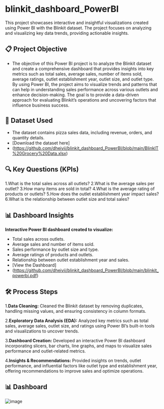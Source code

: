 # blinkit_dashboard_PowerBI
This project showcases interactive and insightful visualizations created using Power BI with the Blinkit dataset. The project focuses on analyzing and visualizing key data trends, providing actionable insights.
## 📋 Project Objective
 - The objective of this Power BI project is to analyze the Blinkit dataset and create a comprehensive dashboard that provides insights into key metrics such as total sales, average sales, number of items sold, average ratings, outlet establishment year, outlet size, and outlet type. By using Power BI, the project aims to visualize trends and patterns that can help in understanding sales performance across various outlets and enhance decision-making. The goal is to provide a data-driven approach for evaluating Blinkit’s operations and uncovering factors that influence business success.

## 📂 Dataset Used
- The dataset contains pizza sales data, including revenue, orders, and quantity details.
- [Download the dataset here]
- (https://github.com/dheivii/blinkit_dashboard_PowerBI/blob/main/BlinkIT%20Grocery%20Data.xlsx)

## 🔍 Key Questions (KPIs)

1.What is the total sales across all outlets?
2.What is the average sales per outlet?
3.How many items are sold in total?
4.What is the average rating of products or outlets?
5.How does the outlet establishment year impact sales?
6.What is the relationship between outlet size and total sales?

## 📊 Dashboard Insights

**Interactive Power BI dashboard created to visualize:**
- Total sales across outlets.
- Average sales and number of items sold.
- Sales performance by outlet size and type.
- Average ratings of products and outlets.
- Relationship between outlet establishment year and sales.
- [View the Dashboard]
- (https://github.com/dheivii/blinkit_dashboard_PowerBI/blob/main/blinkit_powerbi.pdf)

## 🛠️ Process Steps

1.**Data Cleaning:**
Cleaned the Blinkit dataset by removing duplicates, handling missing values, and ensuring consistency in column formats.

2.**Exploratory Data Analysis (EDA):**
Analyzed key metrics such as total sales, average sales, outlet size, and ratings using Power BI’s built-in tools and visualizations to uncover trends.

3.**Dashboard Creation:**
Developed an interactive Power BI dashboard incorporating slicers, bar charts, line graphs, and maps to visualize sales performance and outlet-related metrics.

4.**Insights & Recommendations:**
Provided insights on trends, outlet performance, and influential factors like outlet type and establishment year, offering recommendations to improve sales and optimize operations.

## 📊 Dashboard
![image](https://github.com/user-attachments/assets/5e84ec71-9fe3-4dd2-b752-eaab8e1e4613)

